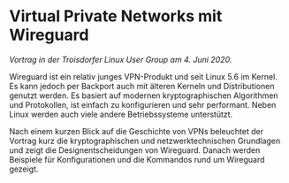# Virtual Private Networks mit Wireguard

_Vortrag in der Troisdorfer Linux User Group am 4. Juni 2020._

Wireguard ist ein relativ junges VPN-Produkt und seit Linux 5.6 im Kernel.
Es kann jedoch per Backport auch mit älteren Kerneln und Distributionen
genutzt werden. Es basiert auf modernen kryptographischen Algorithmen und
Protokollen, ist einfach zu konfigurieren und sehr performant. Neben Linux
werden auch viele andere Betriebssysteme unterstützt.

Nach einem kurzen Blick auf die Geschichte von VPNs beleuchtet der Vortrag
kurz die kryptographischen und netzwerktechnischen Grundlagen und zeigt
die Designentscheidungen von Wireguard. Danach werden Beispiele für
Konfigurationen und die Kommandos rund um Wireguard gezeigt.

